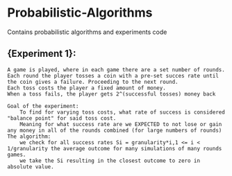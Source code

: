 # Probabilistic-Algorithms

Contains probabilistic algorithms and experiments code

## {Experiment 1}:

    A game is played, where in each game there are a set number of rounds.
    Each round the player tosses a coin with a pre-set succes rate until the coin gives a failure. Proceeding to the next round.
    Each toss costs the player a fixed amount of money.
    When a toss fails, the player gets 2^(successful tosses) money back

    Goal of the experiment:
        To find for varying toss costs, what rate of success is considered "balance point" for said toss cost.
        Meaning for what success rate are we EXPECTED to not lose or gain any money in all of the rounds combined (for large numbers of rounds)
    The algorithm:
        we check for all success rates Si = granularity*i,1 <= i < 1/granularity the average outcome for many simulations of many rounds games.
        we take the Si resulting in the closest outcome to zero in absolute value.
